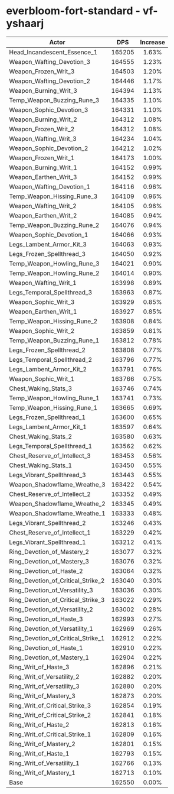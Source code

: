 # everbloom-fort-standard - vf-yshaarj
| Actor | DPS | Increase |
|---|:---:|:---:|
|Head_Incandescent_Essence_1|165205|1.63%|
|Weapon_Wafting_Devotion_3|164555|1.23%|
|Weapon_Frozen_Writ_3|164503|1.20%|
|Weapon_Wafting_Devotion_2|164446|1.17%|
|Weapon_Burning_Writ_3|164394|1.13%|
|Temp_Weapon_Buzzing_Rune_3|164335|1.10%|
|Weapon_Sophic_Devotion_3|164331|1.10%|
|Weapon_Burning_Writ_2|164312|1.08%|
|Weapon_Frozen_Writ_2|164312|1.08%|
|Weapon_Wafting_Writ_3|164234|1.04%|
|Weapon_Sophic_Devotion_2|164212|1.02%|
|Weapon_Frozen_Writ_1|164173|1.00%|
|Weapon_Burning_Writ_1|164152|0.99%|
|Weapon_Earthen_Writ_3|164152|0.99%|
|Weapon_Wafting_Devotion_1|164116|0.96%|
|Temp_Weapon_Hissing_Rune_3|164109|0.96%|
|Weapon_Wafting_Writ_2|164105|0.96%|
|Weapon_Earthen_Writ_2|164085|0.94%|
|Temp_Weapon_Buzzing_Rune_2|164076|0.94%|
|Weapon_Sophic_Devotion_1|164066|0.93%|
|Legs_Lambent_Armor_Kit_3|164063|0.93%|
|Legs_Frozen_Spellthread_3|164050|0.92%|
|Temp_Weapon_Howling_Rune_3|164021|0.90%|
|Temp_Weapon_Howling_Rune_2|164014|0.90%|
|Weapon_Wafting_Writ_1|163998|0.89%|
|Legs_Temporal_Spellthread_3|163963|0.87%|
|Weapon_Sophic_Writ_3|163929|0.85%|
|Weapon_Earthen_Writ_1|163927|0.85%|
|Temp_Weapon_Hissing_Rune_2|163908|0.84%|
|Weapon_Sophic_Writ_2|163859|0.81%|
|Temp_Weapon_Buzzing_Rune_1|163812|0.78%|
|Legs_Frozen_Spellthread_2|163808|0.77%|
|Legs_Temporal_Spellthread_2|163796|0.77%|
|Legs_Lambent_Armor_Kit_2|163791|0.76%|
|Weapon_Sophic_Writ_1|163766|0.75%|
|Chest_Waking_Stats_3|163746|0.74%|
|Temp_Weapon_Howling_Rune_1|163741|0.73%|
|Temp_Weapon_Hissing_Rune_1|163665|0.69%|
|Legs_Frozen_Spellthread_1|163600|0.65%|
|Legs_Lambent_Armor_Kit_1|163597|0.64%|
|Chest_Waking_Stats_2|163580|0.63%|
|Legs_Temporal_Spellthread_1|163562|0.62%|
|Chest_Reserve_of_Intellect_3|163453|0.56%|
|Chest_Waking_Stats_1|163450|0.55%|
|Legs_Vibrant_Spellthread_3|163443|0.55%|
|Weapon_Shadowflame_Wreathe_3|163422|0.54%|
|Chest_Reserve_of_Intellect_2|163352|0.49%|
|Weapon_Shadowflame_Wreathe_2|163345|0.49%|
|Weapon_Shadowflame_Wreathe_1|163333|0.48%|
|Legs_Vibrant_Spellthread_2|163246|0.43%|
|Chest_Reserve_of_Intellect_1|163229|0.42%|
|Legs_Vibrant_Spellthread_1|163212|0.41%|
|Ring_Devotion_of_Mastery_2|163077|0.32%|
|Ring_Devotion_of_Mastery_3|163076|0.32%|
|Ring_Devotion_of_Haste_2|163064|0.32%|
|Ring_Devotion_of_Critical_Strike_2|163040|0.30%|
|Ring_Devotion_of_Versatility_3|163036|0.30%|
|Ring_Devotion_of_Critical_Strike_3|163022|0.29%|
|Ring_Devotion_of_Versatility_2|163002|0.28%|
|Ring_Devotion_of_Haste_3|162993|0.27%|
|Ring_Devotion_of_Versatility_1|162969|0.26%|
|Ring_Devotion_of_Critical_Strike_1|162912|0.22%|
|Ring_Devotion_of_Haste_1|162910|0.22%|
|Ring_Devotion_of_Mastery_1|162904|0.22%|
|Ring_Writ_of_Haste_3|162896|0.21%|
|Ring_Writ_of_Versatility_2|162882|0.20%|
|Ring_Writ_of_Versatility_3|162880|0.20%|
|Ring_Writ_of_Mastery_3|162873|0.20%|
|Ring_Writ_of_Critical_Strike_3|162854|0.19%|
|Ring_Writ_of_Critical_Strike_2|162841|0.18%|
|Ring_Writ_of_Haste_2|162813|0.16%|
|Ring_Writ_of_Critical_Strike_1|162809|0.16%|
|Ring_Writ_of_Mastery_2|162801|0.15%|
|Ring_Writ_of_Haste_1|162793|0.15%|
|Ring_Writ_of_Versatility_1|162766|0.13%|
|Ring_Writ_of_Mastery_1|162713|0.10%|
|Base|162550|0.00%|
